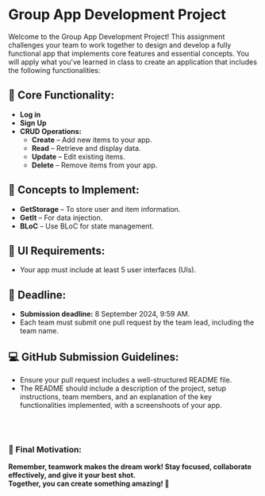 # Group App Development Project
Welcome to the Group App Development Project! This assignment challenges your team to work together to design and develop a fully functional app that implements core features and essential concepts. You will apply what you've learned in class to create an application that includes the following functionalities:

## 📱 Core Functionality:
- **Log in**
- **Sign Up**
- **CRUD Operations:**
  - **Create** – Add new items to your app.
  - **Read** – Retrieve and display data.
  - **Update** – Edit existing items.
  - **Delete** – Remove items from your app.

## 🔧 Concepts to Implement:
- **GetStorage** – To store user and item information.
- **GetIt** – For data injection.
- **BLoC** – Use BLoC for state management.

## 🌟 UI Requirements:
- Your app must include at least 5 user interfaces (UIs).

## 📅 Deadline:
- **Submission deadline:** 8 September 2024, 9:59 AM.
- Each team must submit one pull request by the team lead, including the team name.

## 💻 GitHub Submission Guidelines:
- Ensure your pull request includes a well-structured README file.
- The README should include a description of the project, setup instructions, team members, and an explanation of the key functionalities implemented, with a screenshoots of your app.

<br> <br>
### 🌟 Final Motivation:
**Remember, teamwork makes the dream work! Stay focused, collaborate effectively, and give it your best shot. <br> Together, you can create something amazing! 🚀**
